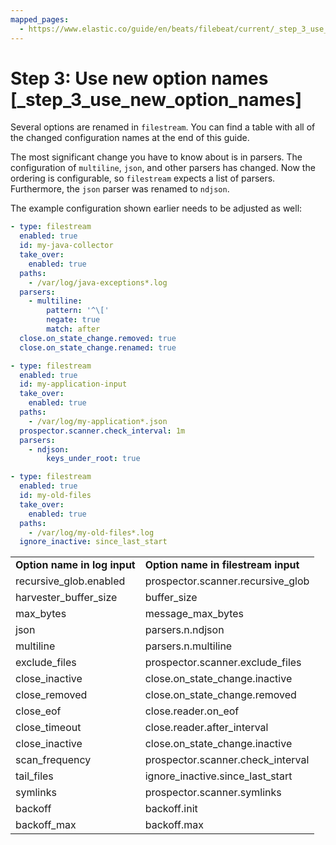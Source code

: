```yaml
---
mapped_pages:
  - https://www.elastic.co/guide/en/beats/filebeat/current/_step_3_use_new_option_names.html
---
```


# Step 3: Use new option names [_step_3_use_new_option_names]

Several options are renamed in `filestream`. You can find a table with all of the changed configuration names at the end of this guide.

The most significant change you have to know about is in parsers. The configuration of `multiline`, `json`, and other parsers has changed. Now the ordering is configurable, so `filestream` expects a list of parsers. Furthermore, the `json` parser was renamed to `ndjson`.

The example configuration shown earlier needs to be adjusted as well:

```yaml
- type: filestream
  enabled: true
  id: my-java-collector
  take_over:
    enabled: true
  paths:
    - /var/log/java-exceptions*.log
  parsers:
    - multiline:
        pattern: '^\['
        negate: true
        match: after
  close.on_state_change.removed: true
  close.on_state_change.renamed: true

- type: filestream
  enabled: true
  id: my-application-input
  take_over:
    enabled: true
  paths:
    - /var/log/my-application*.json
  prospector.scanner.check_interval: 1m
  parsers:
    - ndjson:
        keys_under_root: true

- type: filestream
  enabled: true
  id: my-old-files
  take_over:
    enabled: true
  paths:
    - /var/log/my-old-files*.log
  ignore_inactive: since_last_start
```

|     |     |
| --- | --- |
| **Option name in log input** | **Option name in filestream input** |
| recursive_glob.enabled | prospector.scanner.recursive_glob |
| harvester_buffer_size | buffer_size |
| max_bytes | message_max_bytes |
| json | parsers.n.ndjson |
| multiline | parsers.n.multiline |
| exclude_files | prospector.scanner.exclude_files |
| close_inactive | close.on_state_change.inactive |
| close_removed | close.on_state_change.removed |
| close_eof | close.reader.on_eof |
| close_timeout | close.reader.after_interval |
| close_inactive | close.on_state_change.inactive |
| scan_frequency | prospector.scanner.check_interval |
| tail_files | ignore_inactive.since_last_start |
| symlinks | prospector.scanner.symlinks |
| backoff | backoff.init |
| backoff_max | backoff.max |

